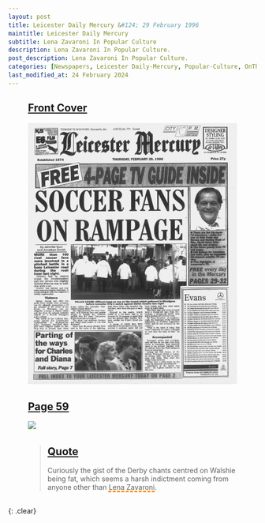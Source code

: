 ```yaml
---
layout: post
title: Leicester Daily Mercury &#124; 29 February 1996
maintitle: Leicester Daily Mercury
subtitle: Lena Zavaroni In Popular Culture
description: Lena Zavaroni In Popular Culture.
post_description: Lena Zavaroni In Popular Culture.
categories: [Newspapers, Leicester Daily-Mercury, Popular-Culture, OnThisDay29February]
last_modified_at: 24 February 2024
---
```


<figure class="fig1">
<h2 id="infobox1"><a href="#infobox1">Front Cover</a></h2>
<a href="/assets/images/newspapers/1996-02-29-leicester-daily-mercury-fc.png"><img src="/assets/images/newspapers/1996-02-29-leicester-daily-mercury-fc.png" class="full-width zoom-in"></a>
</figure>

<figure class="fig2">
<h2 id="infobox2"><a href="#infobox2">Page 59</a></h2>
<a href="/assets/images/newspapers/1996-02-29-leicester-daily-mercury-page-59.png"><img src="/assets/images/newspapers/1996-02-29-leicester-daily-mercury-page-59.png" class="full-width"></a>
</figure>

<figure class="fig3">
<blockquote>
<h2 id="infobox3"><a href="#infobox3">Quote</a></h2>
<p>Curiously the gist of the Derby chants centred on Walshie being fat, which seems a harsh indictment coming from anyone other than <span style="text-decoration: underline dashed darkorange 3px;">Lena Zavaroni</span>.</p>
</blockquote>
</figure>

<br />{: .clear}


